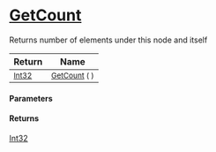 # [GetCount](./HierarchyElement-100664123.md)

Returns number of elements under this node and itself

| Return | Name | 
| --- | --- | 
| <sub>[Int32](https://docs.microsoft.com/en-us/dotnet/api/System.Int32)</sub> | <sub>[GetCount](./HierarchyElement-100664123.md) (  )</sub> | 


#### Parameters

#### Returns
[Int32](https://docs.microsoft.com/en-us/dotnet/api/System.Int32)<br>
